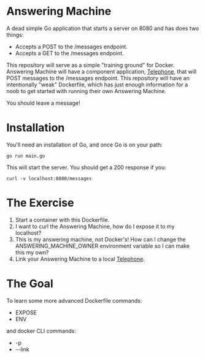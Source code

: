 # Answering Machine

A dead simple Go application that starts a server on 8080 and has does two things:

* Accepts a POST to the /messages endpoint.
* Accepts a GET to the /messages endpoint.

This repository will serve as a simple "training ground" for Docker. Answering Machine will have a component application, [Telephone](https://github.com/KAllan357/telephone),
that will POST messages to the /messages endpoint. This repository will have an intentionally "weak" Dockerfile, which has just enough information for a noob to get started 
with running their own Answering Machine.

You should leave a message!

# Installation

You'll need an installation of Go, and once Go is on your path:

```
go run main.go
```

This will start the server. You should get a 200 response if you:

```
curl -v localhost:8080/messages
```

# The Exercise

1. Start a container with this Dockerfile.
2. I want to curl the Answering Machine, how do I expose it to my localhost?
3. This is my answering machine, not Docker's! How can I change the ANSWERING_MACHINE_OWNER environment variable so I can make this my own?
4. Link your Answering Machine to a local [Telephone](https://github.com/KAllan357/telephone).

# The Goal

To learn some more advanced Dockerfile commands:

* EXPOSE
* ENV

and docker CLI commands:

* -p
* --link
